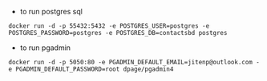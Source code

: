 - to run postgres sql

```docker run -d -p 55432:5432 -e POSTGRES_USER=postgres -e POSTGRES_PASSWORD=postgres -e POSTGRES_DB=contactsbd postgres```

- to run pgadmin

```docker run -d -p 5050:80 -e PGADMIN_DEFAULT_EMAIL=jitenp@outlook.com -e PGADMIN_DEFAULT_PASSWORD=root dpage/pgadmin4```
